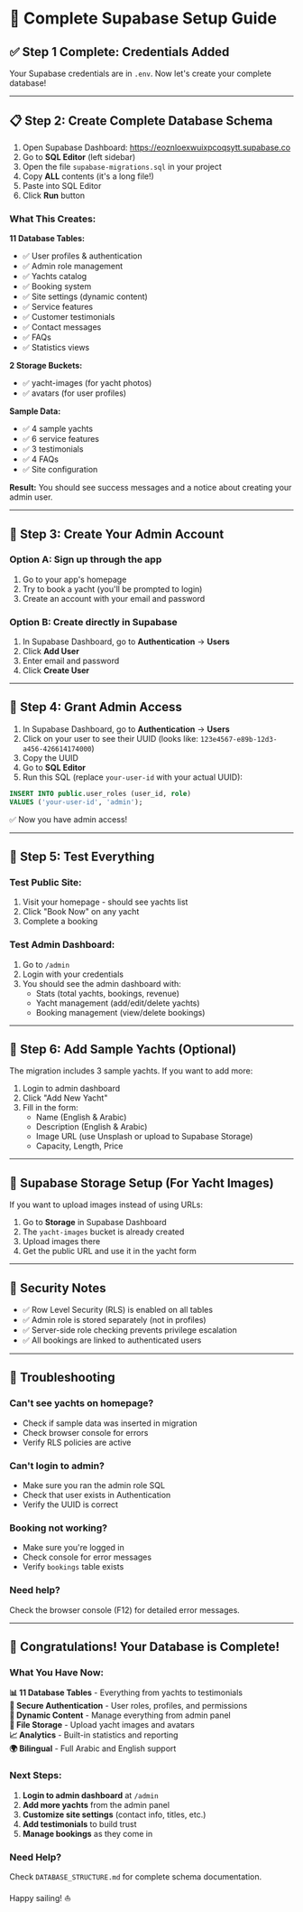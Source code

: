 # 🚀 Complete Supabase Setup Guide

## ✅ Step 1 Complete: Credentials Added

Your Supabase credentials are in `.env`. Now let's create your complete database!

---

## 📋 Step 2: Create Complete Database Schema

1. Open Supabase Dashboard: https://eoznloexwuixpcoqsytt.supabase.co
2. Go to **SQL Editor** (left sidebar)
3. Open the file `supabase-migrations.sql` in your project
4. Copy **ALL** contents (it's a long file!)
5. Paste into SQL Editor
6. Click **Run** button

### What This Creates:

**11 Database Tables:**
- ✅ User profiles & authentication
- ✅ Admin role management
- ✅ Yachts catalog
- ✅ Booking system
- ✅ Site settings (dynamic content)
- ✅ Service features
- ✅ Customer testimonials
- ✅ Contact messages
- ✅ FAQs
- ✅ Statistics views

**2 Storage Buckets:**
- ✅ yacht-images (for yacht photos)
- ✅ avatars (for user profiles)

**Sample Data:**
- ✅ 4 sample yachts
- ✅ 6 service features
- ✅ 3 testimonials
- ✅ 4 FAQs
- ✅ Site configuration

**Result:** You should see success messages and a notice about creating your admin user.

---

## 👤 Step 3: Create Your Admin Account

### Option A: Sign up through the app
1. Go to your app's homepage
2. Try to book a yacht (you'll be prompted to login)
3. Create an account with your email and password

### Option B: Create directly in Supabase
1. In Supabase Dashboard, go to **Authentication** → **Users**
2. Click **Add User**
3. Enter email and password
4. Click **Create User**

---

## 🔑 Step 4: Grant Admin Access

1. In Supabase Dashboard, go to **Authentication** → **Users**
2. Click on your user to see their UUID (looks like: `123e4567-e89b-12d3-a456-426614174000`)
3. Copy the UUID
4. Go to **SQL Editor**
5. Run this SQL (replace `your-user-id` with your actual UUID):

```sql
INSERT INTO public.user_roles (user_id, role)
VALUES ('your-user-id', 'admin');
```

✅ Now you have admin access!

---

## 🧪 Step 5: Test Everything

### Test Public Site:
1. Visit your homepage - should see yachts list
2. Click "Book Now" on any yacht
3. Complete a booking

### Test Admin Dashboard:
1. Go to `/admin`
2. Login with your credentials
3. You should see the admin dashboard with:
   - Stats (total yachts, bookings, revenue)
   - Yacht management (add/edit/delete yachts)
   - Booking management (view/delete bookings)

---

## 🎨 Step 6: Add Sample Yachts (Optional)

The migration includes 3 sample yachts. If you want to add more:

1. Login to admin dashboard
2. Click "Add New Yacht"
3. Fill in the form:
   - Name (English & Arabic)
   - Description (English & Arabic)
   - Image URL (use Unsplash or upload to Supabase Storage)
   - Capacity, Length, Price

---

## 📁 Supabase Storage Setup (For Yacht Images)

If you want to upload images instead of using URLs:

1. Go to **Storage** in Supabase Dashboard
2. The `yacht-images` bucket is already created
3. Upload images there
4. Get the public URL and use it in the yacht form

---

## 🔐 Security Notes

- ✅ Row Level Security (RLS) is enabled on all tables
- ✅ Admin role is stored separately (not in profiles)
- ✅ Server-side role checking prevents privilege escalation
- ✅ All bookings are linked to authenticated users

---

## 🐛 Troubleshooting

### Can't see yachts on homepage?
- Check if sample data was inserted in migration
- Check browser console for errors
- Verify RLS policies are active

### Can't login to admin?
- Make sure you ran the admin role SQL
- Check that user exists in Authentication
- Verify the UUID is correct

### Booking not working?
- Make sure you're logged in
- Check console for error messages
- Verify `bookings` table exists

### Need help?
Check the browser console (F12) for detailed error messages.

---

## 🎉 Congratulations! Your Database is Complete!

### What You Have Now:

**📊 11 Database Tables** - Everything from yachts to testimonials  
**🔐 Secure Authentication** - User roles, profiles, and permissions  
**📝 Dynamic Content** - Manage everything from admin panel  
**💾 File Storage** - Upload yacht images and avatars  
**📈 Analytics** - Built-in statistics and reporting  
**🌍 Bilingual** - Full Arabic and English support  

### Next Steps:

1. **Login to admin dashboard** at `/admin`
2. **Add more yachts** from the admin panel
3. **Customize site settings** (contact info, titles, etc.)
4. **Add testimonials** to build trust
5. **Manage bookings** as they come in

### Need Help?

Check `DATABASE_STRUCTURE.md` for complete schema documentation.

Happy sailing! ⛵
